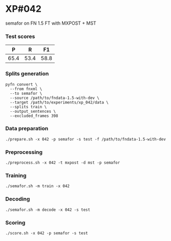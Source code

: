 # XP\#042

semafor on FN 1.5 FT with MXPOST + MST

### Test scores
| P | R | F1 |
| --- | --- | --- |
| 65.4 | 53.4 | 58.8 |

### Splits generation
```
pyfn convert \
  --from fnxml \
  --to semafor \
  --source /path/to/fndata-1.5-with-dev \
  --target /path/to/experiments/xp_042/data \
  --splits train \
  --output_sentences \
  --excluded_frames 398
```

### Data preparation
```
./prepare.sh -x 042 -p semafor -s test -f /path/to/fndata-1.5-with-dev
```

### Preprocessing
```
./preprocess.sh -x 042 -t mxpost -d mst -p semafor
```

### Training
```
./semafor.sh -m train -x 042
```

### Decoding
```
./semafor.sh -m decode -x 042 -s test
```

### Scoring
```
./score.sh -x 042 -p semafor -s test
```
